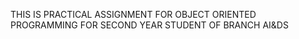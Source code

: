 THIS IS PRACTICAL ASSIGNMENT FOR OBJECT ORIENTED PROGRAMMING FOR SECOND YEAR STUDENT OF BRANCH AI&DS
